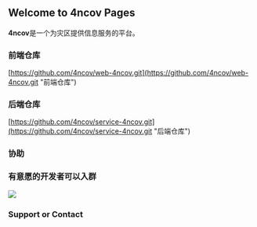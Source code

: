 ## Welcome to **4ncov** Pages

**4ncov**是一个为灾区提供信息服务的平台。


### 前端仓库

[https://github.com/4ncov/web-4ncov.git](https://github.com/4ncov/web-4ncov.git "前端仓库")

### 后端仓库

[https://github.com/4ncov/service-4ncov.git](https://github.com/4ncov/service-4ncov.git "后端仓库")

### 协助

### 有意愿的开发者可以入群

![](https://i.imgur.com/FOxVsjy.png)


### Support or Contact

